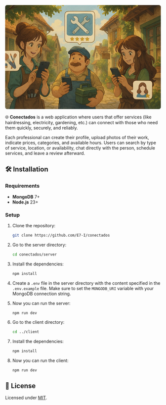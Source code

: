 <div align="center">
    <img alt="Conectados hero image" src="./assets/hero.webp" />
</div>

🌐 **Conectados** is a web application where users that offer services (like hairdressing, electricity, gardening, etc.) can connect with those who need them quickly, securely, and reliably.

Each professional can create their profile, upload photos of their work, indicate prices, categories, and available hours. Users can search by type of service, location, or availability, chat directly with the person, schedule services, and leave a review afterward.

## 🛠️ Installation

### Requirements

- **MongoDB** 7+
- **Node.js** 23+

### Setup

1. Clone the repository:
    ```bash
    git clone https://github.com/E7-I/conectados
    ```

2. Go to the server directory:
    ```bash
    cd conectados/server
    ```

3. Install the dependencies:
    ```bash
    npm install
    ```

4. Create a `.env` file in the server directory with the content specified in the `.env.example` file. Make sure to set the `MONGODB_URI` variable with your MongoDB connection string.

5. Now you can run the server:
    ```bash
    npm run dev
    ```

6. Go to the client directory:
    ```bash
    cd ../client
    ```

7. Install the dependencies:
    ```bash
    npm install
    ```

8. Now you can run the client:
    ```bash
    npm run dev
    ```

## 📑 License

Licensed under [MIT](./LICENSE).